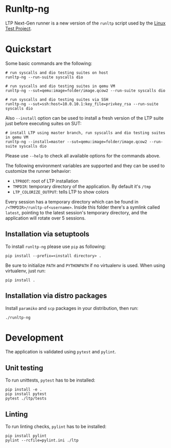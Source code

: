 Runltp-ng
=========

LTP Next-Gen runner is a new version of the `runltp` script used by the
[Linux Test Project](https://github.com/linux-test-project/ltp).

Quickstart
==========

Some basic commands are the following:

    # run syscalls and dio testing suites on host
    runltp-ng --run-suite syscalls dio

    # run syscalls and dio testing suites in qemu VM
    runltp-ng --sut=qemu:image=folder/image.qcow2 --run-suite syscalls dio

    # run syscalls and dio testing suites via SSH
    runltp-ng --sut=ssh:host=10.0.10.1:key_file=privkey_rsa --run-suite syscalls dio

Also `--install` option can be used to install a fresh version of the LTP suite
just before executing suites on SUT:

    # install LTP using master branch, run syscalls and dio testing suites in qemu VM
    runltp-ng --install=master --sut=qemu:image=folder/image.qcow2 --run-suite syscalls dio

Please use `--help` to check all available options for the commands above.

The following environment variables are supported and they can be used to
customize the runner behavior:

- `LTPROOT`: root of LTP installation
- `TMPDIR`: temporary directory of the application. By default it's `/tmp`
- `LTP_COLORIZE_OUTPUT`: tells LTP to show colors

Every session has a temporary directory which can be found in
`/<TMPDIR>/runltp-of<username>`. Inside this folder there's a symlink
called `latest`, pointing to the latest session's temporary directory, and the
application will rotate over 5 sessions.

Installation via setuptools
---------------------------

To install `runltp-ng` please use `pip` as following:

    pip install --prefix=<install directory> .

Be sure to initialize `PATH` and `PYTHONPATH` if no virtualenv is used.
When using virtualenv, just run:

    pip install .

Installation via distro packages
--------------------------------

Install `paramiko` and `scp` packages in your distribution, then run:

    ./runltp-ng

Development
===========

The application is validated using `pytest` and `pylint`.

Unit testing
------------

To run unittests, `pytest` has to be installed:

    pip install -e .
    pip install pytest
    pytest ./ltp/tests

Linting
-------

To run linting checks, `pylint` has to be installed:

    pip install pylint
    pylint --rcfile=pylint.ini ./ltp
